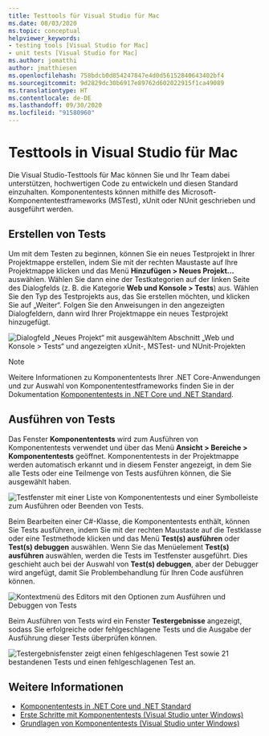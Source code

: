 ```yaml
---
title: Testtools für Visual Studio für Mac
ms.date: 08/03/2020
ms.topic: conceptual
helpviewer_keywords:
- testing tools [Visual Studio for Mac]
- unit tests [Visual Studio for Mac]
ms.author: jomatthi
author: jmatthiesen
ms.openlocfilehash: 758bdcb0d854247847e4d0d56152840643402bf4
ms.sourcegitcommit: 9d2829dc30b6917e89762d602022915f1ca49089
ms.translationtype: HT
ms.contentlocale: de-DE
ms.lasthandoff: 09/30/2020
ms.locfileid: "91580960"
---
```

# <a name="testing-tools-in-visual-studio-for-mac"></a>Testtools in Visual Studio für Mac

Die Visual Studio-Testtools für Mac können Sie und Ihr Team dabei unterstützen, hochwertigen Code zu entwickeln und diesen Standard einzuhalten. Komponententests können mithilfe des Microsoft-Komponententestframeworks (MSTest), xUnit oder NUnit geschrieben und ausgeführt werden.

## <a name="creating-tests"></a>Erstellen von Tests
Um mit dem Testen zu beginnen, können Sie ein neues Testprojekt in Ihrer Projektmappe erstellen, indem Sie mit der rechten Maustaste auf Ihre Projektmappe klicken und das Menü **Hinzufügen > Neues Projekt...** auswählen. Wählen Sie dann eine der Testkategorien auf der linken Seite des Dialogfelds (z. B. die Kategorie **Web und Konsole > Tests**) aus. Wählen Sie den Typ des Testprojekts aus, das Sie erstellen möchten, und klicken Sie auf „Weiter“. Folgen Sie den Anweisungen in den angezeigten Dialogfeldern, dann wird Ihrer Projektmappe ein neues Testprojekt hinzugefügt.

![Dialogfeld „Neues Projekt“ mit ausgewähltem Abschnitt „Web und Konsole > Tests“ und angezeigten xUnit-, MSTest- und NUnit-Projekten](media/create-new-test-project.PNG)

> [!NOTE]
> Weitere Informationen zu Komponententests Ihrer .NET Core-Anwendungen und zur Auswahl von Komponententestframeworks finden Sie in der Dokumentation [Komponententests in .NET Core und .NET Standard](/dotnet/core/testing/?pivots=xunit).

## <a name="running-tests"></a>Ausführen von Tests
Das Fenster **Komponententests** wird zum Ausführen von Komponententests verwendet und über das Menü **Ansicht > Bereiche > Komponententests** geöffnet. Komponententests in der Projektmappe werden automatisch erkannt und in diesem Fenster angezeigt, in dem Sie alle Tests oder eine Teilmenge von Tests ausführen können, die Sie ausgewählt haben.

![Testfenster mit einer Liste von Komponententests und einer Symbolleiste zum Ausführen oder Beenden von Tests.](media/test-window.PNG)

Beim Bearbeiten einer C#-Klasse, die Komponententests enthält, können Sie Tests ausführen, indem Sie mit der rechten Maustaste auf die Testklasse oder eine Testmethode klicken und das Menü **Test(s) ausführen** oder **Test(s) debuggen** auswählen. Wenn Sie das Menüelement **Test(s) ausführen** auswählen, werden die Tests im Testfenster ausgeführt. Dies geschieht auch bei der Auswahl von **Test(s) debuggen**, aber der Debugger wird angefügt, damit Sie Problembehandlung für Ihren Code ausführen können.

![Kontextmenü des Editors mit den Optionen zum Ausführen und Debuggen von Tests](media/run-tests-context-menu.PNG)

Beim Ausführen von Tests wird ein Fenster **Testergebnisse** angezeigt, sodass Sie erfolgreiche oder fehlgeschlagene Tests und die Ausgabe der Ausführung dieser Tests überprüfen können.

![Testergebnisfenster zeigt einen fehlgeschlagenen Test sowie 21 bestandenen Tests und einen fehlgeschlagenen Test an.](media/test-results-window.PNG)

## <a name="see-also"></a>Weitere Informationen

- [Komponententests in .NET Core und .NET Standard](/dotnet/core/testing)
- [Erste Schritte mit Komponententests (Visual Studio unter Windows)](/visualstudio/test/getting-started-with-unit-testing)
- [Grundlagen von Komponententests (Visual Studio unter Windows)](/visualstudio/test/unit-test-basics)